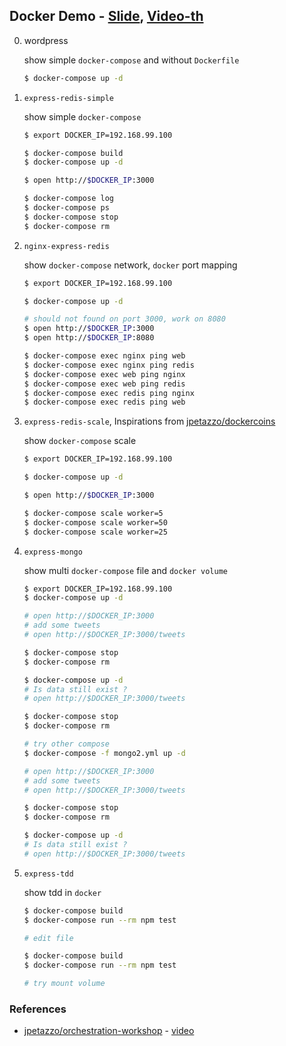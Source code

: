 Docker Demo -  [Slide](http://dev.im-bot.com/talks/docker-psu/), [Video-th](https://www.youtube.com/watch?v=L9rLdRYUTY4)
------

0. wordpress

	show simple `docker-compose` and without `Dockerfile`

	```sh
	$ docker-compose up -d
	```

1. `express-redis-simple`

	show simple `docker-compose`

	```sh
	$ export DOCKER_IP=192.168.99.100

	$ docker-compose build
	$ docker-compose up -d

	$ open http://$DOCKER_IP:3000

	$ docker-compose log
	$ docker-compose ps
	$ docker-compose stop
	$ docker-compose rm
	```

2. `nginx-express-redis`

	show `docker-compose` network, `docker` port mapping

	```sh
	$ export DOCKER_IP=192.168.99.100

	$ docker-compose up -d

	# should not found on port 3000, work on 8080
	$ open http://$DOCKER_IP:3000
	$ open http://$DOCKER_IP:8080

	$ docker-compose exec nginx ping web
	$ docker-compose exec nginx ping redis
	$ docker-compose exec web ping nginx
	$ docker-compose exec web ping redis
	$ docker-compose exec redis ping nginx
	$ docker-compose exec redis ping web
	```

3. `express-redis-scale`, Inspirations from [jpetazzo/dockercoins](https://github.com/jpetazzo/orchestration-workshop/tree/master/dockercoins)

	show `docker-compose` scale

	```sh
	$ export DOCKER_IP=192.168.99.100

	$ docker-compose up -d

	$ open http://$DOCKER_IP:3000

	$ docker-compose scale worker=5
	$ docker-compose scale worker=50
	$ docker-compose scale worker=25
	```

4. `express-mongo`

	show multi `docker-compose` file and `docker volume`

	```sh
	$ export DOCKER_IP=192.168.99.100
	$ docker-compose up -d

	# open http://$DOCKER_IP:3000
	# add some tweets
	# open http://$DOCKER_IP:3000/tweets

	$ docker-compose stop
	$ docker-compose rm

	$ docker-compose up -d
	# Is data still exist ?
	# open http://$DOCKER_IP:3000/tweets

	$ docker-compose stop
	$ docker-compose rm
	```

	```sh
	# try other compose
	$ docker-compose -f mongo2.yml up -d

	# open http://$DOCKER_IP:3000
	# add some tweets
	# open http://$DOCKER_IP:3000/tweets

	$ docker-compose stop
	$ docker-compose rm

	$ docker-compose up -d
	# Is data still exist ?
	# open http://$DOCKER_IP:3000/tweets
	```

5. `express-tdd`

	show tdd in `docker`

	```sh
	$ docker-compose build
	$ docker-compose run --rm npm test

	# edit file

	$ docker-compose build
	$ docker-compose run --rm npm test

	# try mount volume
	```

### References
- [jpetazzo/orchestration-workshop](https://github.com/jpetazzo/orchestration-workshop) - [video](https://www.youtube.com/watch?v=qbIvUvwa6As)
